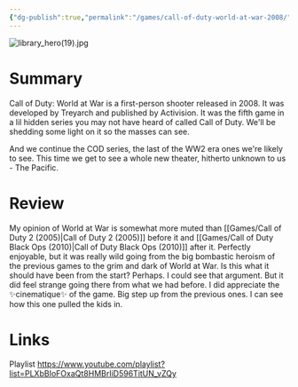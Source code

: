 ```yaml
---
{"dg-publish":true,"permalink":"/games/call-of-duty-world-at-war-2008/","tags":["LP"],"created":"2023-12-08","updated":"2024-08-05"}
---
```



![library_hero(19).jpg](/img/user/Attachments/library_hero(19).jpg)

# Summary

Call of Duty: World at War is a first-person shooter released in 2008. It was developed by Treyarch and published by Activision. It was the fifth game in a lil hidden series you may not have heard of called Call of Duty. We'll be shedding some light on it so the masses can see.

And we continue the COD series, the last of the WW2 era ones we're likely to see. This time we get to see a whole new theater, hitherto unknown to us - The Pacific.

# Review

My opinion of World at War is somewhat more muted than [[Games/Call of Duty 2 (2005)\|Call of Duty 2 (2005)]] before it and [[Games/Call of Duty Black Ops (2010)\|Call of Duty Black Ops (2010)]] after it. Perfectly enjoyable, but it was really wild going from the big bombastic heroism of the previous games to the grim and dark of World at War. Is this what it should have been from the start? Perhaps. I could see that argument. But it did feel strange going there from what we had before. I did appreciate the ✨cinematique✨ of the game. Big step up from the previous ones. I can see how this one pulled the kids in.

# Links

Playlist https://www.youtube.com/playlist?list=PLXbBIoFOxaQt8HMBrIiD596TitUN_vZQy
